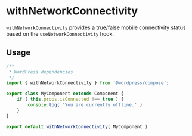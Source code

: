 # withNetworkConnectivity

`withNetworkConnectivity` provides a true/false mobile connectivity status based on the `useNetworkConnectivity` hook.

## Usage

```jsx
/**
 * WordPress dependencies
 */
import { withNetworkConnectivity } from '@wordpress/compose';

export class MyComponent extends Component {
	if ( this.props.isConnected !== true ) {
		console.log( 'You are currently offline.' )
	}
}

export default withNetworkConnectivity( MyComponent )
```
